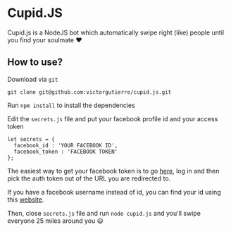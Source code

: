 # Cupid.JS

Cupid.js is a NodeJS bot which automatically swipe right (like) people until you find your soulmate :heart:

## How to use?

Download via `git`

```
git clone git@github.com:victorgutierre/cupid.js.git
```

Run `npm install` to install the dependencies

Edit the `secrets.js` file and put your facebook profile id and your access token

```
let secrets = {
  facebook_id : 'YOUR FACEBOOK ID',
  facebook_token : 'FACEBOOK TOKEN'
};
```

The easiest way to get your facebook token is to go [here](https://www.facebook.com/dialog/oauth?client_id=464891386855067&redirect_uri=https://www.facebook.com/connect/login_success.html&scope=basic_info,email,public_profile,user_about_me,user_activities,user_birthday,user_education_history,user_friends,user_interests,user_likes,user_location,user_photos,user_relationship_details&response_type=token), log in and then pick the auth token out of the URL you are redirected to.

If you have a facebook username instead of id, you can find your id using this [website](http://findmyfbid.com/).

Then, close `secrets.js` file and run `node cupid.js` and you'll swipe everyone 25 miles around you :smiley: 


